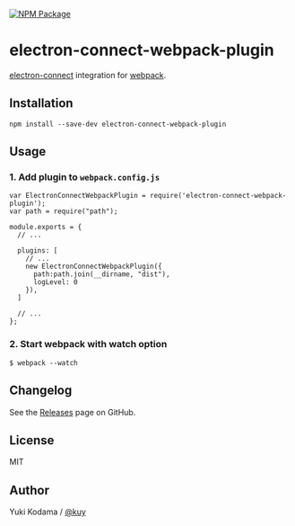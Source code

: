 [![NPM Package][npm_img]][npm_site]

# electron-connect-webpack-plugin

[electron-connect](https://github.com/Quramy/electron-connect) integration for [webpack](https://webpack.github.io).

## Installation

```
npm install --save-dev electron-connect-webpack-plugin
```

## Usage

### 1. Add plugin to `webpack.config.js`

```
var ElectronConnectWebpackPlugin = require('electron-connect-webpack-plugin');
var path = require("path");

module.exports = {
  // ...

  plugins: [
    // ...
    new ElectronConnectWebpackPlugin({
      path:path.join(__dirname, "dist"),
      logLevel: 0
    }),
  ]

  // ...
};
```

### 2. Start webpack with watch option

```
$ webpack --watch
```

## Changelog

See the [Releases](https://github.com/kuy/electron-connect-webpack-plugin/releases) page on GitHub.

## License

MIT

## Author

Yuki Kodama / [@kuy](https://twitter.com/kuy)

[npm_img]: https://img.shields.io/npm/v/electron-connect-webpack-plugin.svg
[npm_site]: https://www.npmjs.org/package/electron-connect-webpack-plugin
